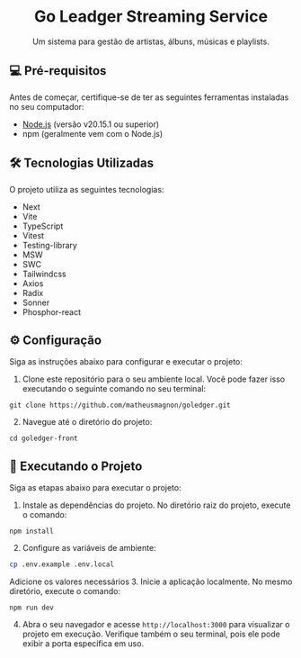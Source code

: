 <h1 align="center">Go Leadger Streaming Service </h1>

<p align="center">
  Um sistema para gestão de artistas, álbuns, músicas e playlists. 
</p>

## 💻 Pré-requisitos

Antes de começar, certifique-se de ter as seguintes ferramentas instaladas no seu computador:

- [Node.js](https://nodejs.org) (versão v20.15.1 ou superior)
- npm (geralmente vem com o Node.js)

## 🛠️ Tecnologias Utilizadas

O projeto utiliza as seguintes tecnologias:

- Next
- Vite
- TypeScript
- Vitest
- Testing-library
- MSW
- SWC
- Tailwindcss
- Axios
- Radix
- Sonner
- Phosphor-react

## ⚙️ Configuração

Siga as instruções abaixo para configurar e executar o projeto:

1. Clone este repositório para o seu ambiente local. Você pode fazer isso executando o seguinte comando no seu terminal:
```
git clone https://github.com/matheusmagnon/goledger.git
```
2. Navegue até o diretório do projeto:
```
cd goledger-front
```


## 🚀 Executando o Projeto

Siga as etapas abaixo para executar o projeto:

1. Instale as dependências do projeto. No diretório raiz do projeto, execute o comando:
```
npm install
```
2. Configure as variáveis de ambiente:
```bash
cp .env.example .env.local
```
Adicione os valores necessários
3. Inicie a aplicação localmente. No mesmo diretório, execute o comando:
```
npm run dev
```
4. Abra o seu navegador e acesse `http://localhost:3000` para visualizar o projeto em execução. Verifique também o seu terminal, pois ele pode exibir a porta específica em uso.